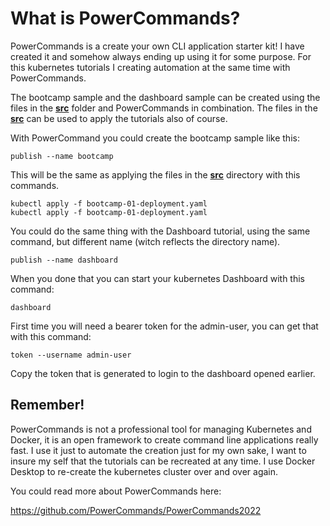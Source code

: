 # What is PowerCommands?
PowerCommands is a create your own CLI application starter kit! I have created it and somehow always ending up using it for some purpose. For this kubernetes tutorials I creating automation at the same time with PowerCommands.

The bootcamp sample and the dashboard sample can be created using the files in the **[src](../src/)** folder and PowerCommands in combination. The files in the **[src](../src/)** can be used to apply the tutorials also of course.

With PowerCommand you could create the bootcamp sample like this:
``` 
publish --name bootcamp
```
This will be the same as applying the files in the **[src](../src/dashboard/)** directory with this commands.
```
kubectl apply -f bootcamp-01-deployment.yaml
kubectl apply -f bootcamp-01-deployment.yaml
```
You could do the same thing with the Dashboard tutorial, using the same command, but different name (witch reflects the directory name).
``` 
publish --name dashboard
```
When you done that you can start your kubernetes Dashboard with this command:
``` 
dashboard
```
First time you will need a bearer token for the admin-user, you can get that with this command:
``` 
token --username admin-user
```
Copy the token that is generated to login to the dashboard opened earlier.

## Remember!
PowerCommands is not a professional tool for managing Kubernetes and Docker, it is an open framework to create command line applications really fast. I use it just to automate the creation just for my own sake, I want to insure my self that the tutorials can be recreated at any time. I use Docker Desktop to re-create the kubernetes cluster over and over again.

You could read more about PowerCommands here:

https://github.com/PowerCommands/PowerCommands2022